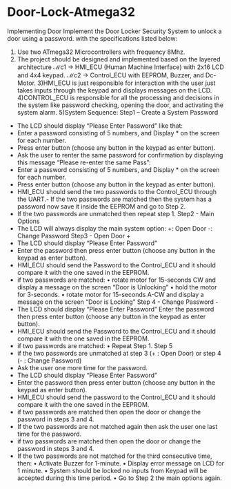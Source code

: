 # Door-Lock-Atmega32
Implementing Door 
Implement the Door Locker Security System to unlock a door using a password.
with the specifications listed below:
1) Use two ATmega32 Microcontrollers with frequency 8Mhz.
2) The project should be designed and implemented based on the layered architecture
ℳc1 → HMI_ECU (Human Machine Interface) with 2x16 LCD and 4x4 keypad.
ℳc2 → Control_ECU with EEPROM, Buzzer, and Dc-Motor.
3)HMI_ECU is just responsible for interaction with the user just takes inputs through the keypad and displays
messages on the LCD.
4)CONTROL_ECU is responsible for all the processing and decisions in the system like password
checking, opening the door, and activating the system alarm.
5)System Sequence:
Step1 – Create a System Password
- The LCD should display “Please Enter Password” like that:
- Enter a password consisting of 5 numbers, and Display * on the screen for each number.
- Press enter button (choose any button in the keypad as enter button).
- Ask the user to renter the same password for confirmation by displaying this message
“Please re-enter the same Pass”:
- Enter a password consisting of 5 numbers, and Display * on the screen for each number.
- Press enter button (choose any button in the keypad as enter button).
- HMI_ECU should send the two passwords to the Control_ECU through the UART.- If the two passwords are matched then the system has a password now save it
inside the EEPROM and go to Step 2.
- If the two passwords are unmatched then repeat step 1.
Step2 - Main Options
- The LCD will always display the main system option:
+: Open Door
-: Change Password
Step3 - Open Door +
- The LCD should display “Please Enter Password”
- Enter the password then press enter button (choose any button in the keypad as
enter button).
- HMI_ECU should send the Password to the Control_ECU and it should compare it
with the one saved in the EEPROM.
- if two passwords are matched:
• rotate motor for 15-seconds CW and display a message on the screen
“Door is Unlocking”
• hold the motor for 3-seconds.
• rotate motor for 15-seconds A-CW and display a message on the screen
“Door is Locking”
Step 4 - Change Password -
- The LCD should display “Please Enter Password” 
Enter the password then press enter button (choose any button in the keypad as
enter button).
- HMI_ECU should send the Password to the Control_ECU and it should compare it
with the one saved in the EEPROM.
- if two passwords are matched:
• Repeat Step 1.
Step 5
- if the two passwords are unmatched at step 3 (+ : Open Door) or step 4 (- : Change Password)
- Ask the user one more time for the password.
- The LCD should display “Please Enter Password”
- Enter the password then press enter button (choose any button in the keypad as enter button).
- HMI_ECU should send the password to the Control_ECU and it should compare it
with the one saved in the EEPROM.
- if two passwords are matched then open the door or change the password in steps
3 and 4.
- If the two passwords are not matched again then ask the user one last time for the
password.
- if two passwords are matched then open the door or change the password in steps
3 and 4.
- If the two passwords are not matched for the third consecutive time, then:
• Activate Buzzer for 1-minute.
• Display error message on LCD for 1 minute.
• System should be locked no inputs from Keypad will be accepted during
this time period.
• Go to Step 2 the main options again.